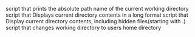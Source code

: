 script that prints the absolute path name of the current working directory
script that Displays current directory contents in a long format
script that Display current directory contents, including hidden files(starting with .)
script that changes working directory to users home directory
